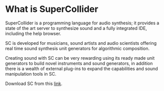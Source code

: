 # What is SuperCollider

SuperCollider is a programming
language for audio synthesis; it provides a state of the art server to
synthesize sound and a fully integrated IDE, including the help browser.

SC is developed for musicians, sound artists and audio scientists
offering real time sound synthesis unit generators for algorithmic
composition.

Creating sound with SC can be very rewarding using its ready made unit
generators to build novel instruments and sound generators, in addition
there is a wealth of external plug-ins to expand the capabilities and
sound manipulation tools in SC.

Download SC from this [link](https://supercollider.github.io/).

